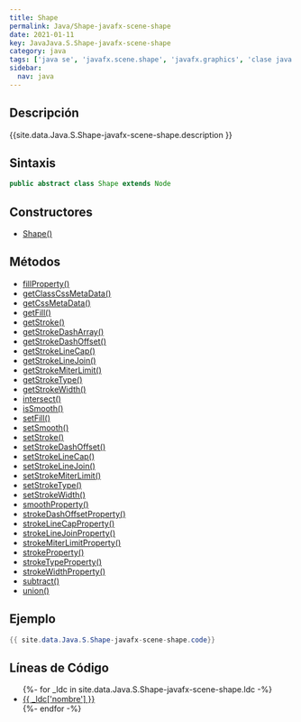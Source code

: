 ```yaml
---
title: Shape
permalink: Java/Shape-javafx-scene-shape
date: 2021-01-11
key: JavaJava.S.Shape-javafx-scene-shape
category: java
tags: ['java se', 'javafx.scene.shape', 'javafx.graphics', 'clase java', 'JavaFX 2.0']
sidebar: 
  nav: java
---
```


## Descripción
{{site.data.Java.S.Shape-javafx-scene-shape.description }}

## Sintaxis
~~~java
public abstract class Shape extends Node
~~~

## Constructores
* [Shape()](/Java/Shape-javafx-scene-shape/Shape/)

## Métodos
* [fillProperty()](/Java/Shape-javafx-scene-shape/fillProperty)
* [getClassCssMetaData()](/Java/Shape-javafx-scene-shape/getClassCssMetaData)
* [getCssMetaData()](/Java/Shape-javafx-scene-shape/getCssMetaData)
* [getFill()](/Java/Shape-javafx-scene-shape/getFill)
* [getStroke()](/Java/Shape-javafx-scene-shape/getStroke)
* [getStrokeDashArray()](/Java/Shape-javafx-scene-shape/getStrokeDashArray)
* [getStrokeDashOffset()](/Java/Shape-javafx-scene-shape/getStrokeDashOffset)
* [getStrokeLineCap()](/Java/Shape-javafx-scene-shape/getStrokeLineCap)
* [getStrokeLineJoin()](/Java/Shape-javafx-scene-shape/getStrokeLineJoin)
* [getStrokeMiterLimit()](/Java/Shape-javafx-scene-shape/getStrokeMiterLimit)
* [getStrokeType()](/Java/Shape-javafx-scene-shape/getStrokeType)
* [getStrokeWidth()](/Java/Shape-javafx-scene-shape/getStrokeWidth)
* [intersect()](/Java/Shape-javafx-scene-shape/intersect)
* [isSmooth()](/Java/Shape-javafx-scene-shape/isSmooth)
* [setFill()](/Java/Shape-javafx-scene-shape/setFill)
* [setSmooth()](/Java/Shape-javafx-scene-shape/setSmooth)
* [setStroke()](/Java/Shape-javafx-scene-shape/setStroke)
* [setStrokeDashOffset()](/Java/Shape-javafx-scene-shape/setStrokeDashOffset)
* [setStrokeLineCap()](/Java/Shape-javafx-scene-shape/setStrokeLineCap)
* [setStrokeLineJoin()](/Java/Shape-javafx-scene-shape/setStrokeLineJoin)
* [setStrokeMiterLimit()](/Java/Shape-javafx-scene-shape/setStrokeMiterLimit)
* [setStrokeType()](/Java/Shape-javafx-scene-shape/setStrokeType)
* [setStrokeWidth()](/Java/Shape-javafx-scene-shape/setStrokeWidth)
* [smoothProperty()](/Java/Shape-javafx-scene-shape/smoothProperty)
* [strokeDashOffsetProperty()](/Java/Shape-javafx-scene-shape/strokeDashOffsetProperty)
* [strokeLineCapProperty()](/Java/Shape-javafx-scene-shape/strokeLineCapProperty)
* [strokeLineJoinProperty()](/Java/Shape-javafx-scene-shape/strokeLineJoinProperty)
* [strokeMiterLimitProperty()](/Java/Shape-javafx-scene-shape/strokeMiterLimitProperty)
* [strokeProperty()](/Java/Shape-javafx-scene-shape/strokeProperty)
* [strokeTypeProperty()](/Java/Shape-javafx-scene-shape/strokeTypeProperty)
* [strokeWidthProperty()](/Java/Shape-javafx-scene-shape/strokeWidthProperty)
* [subtract()](/Java/Shape-javafx-scene-shape/subtract)
* [union()](/Java/Shape-javafx-scene-shape/union)

## Ejemplo
~~~java
{{ site.data.Java.S.Shape-javafx-scene-shape.code}}
~~~

## Líneas de Código
<ul>
{%- for _ldc in site.data.Java.S.Shape-javafx-scene-shape.ldc -%}
   <li>
       <a href="{{_ldc['url'] }}">{{ _ldc['nombre'] }}</a>
   </li>
{%- endfor -%}
</ul>
